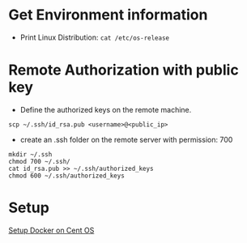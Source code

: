# Get Environment information
* Print Linux Distribution: `cat /etc/os-release`

# Remote Authorization with public key
* Define the authorized keys on the remote machine. 
```
scp ~/.ssh/id_rsa.pub <username>@<public_ip>
```
* create an .ssh folder on the remote server with permission: 700 
```
mkdir ~/.ssh
chmod 700 ~/.ssh/
cat id_rsa.pub >> ~/.ssh/authorized_keys
chmod 600 ~/.ssh/authorized_keys
```

# Setup
[Setup Docker on Cent OS](SetupDocker.md)